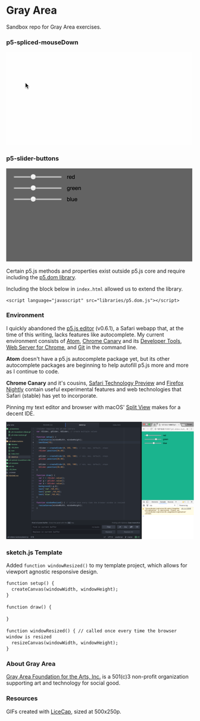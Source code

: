 # Gray Area
Sandbox repo for Gray Area exercises.

### p5-spliced-mouseDown
![p5-slider-buttons GIF](_screenshots/p5-mousedown-ellipse.gif)

### p5-slider-buttons
![p5-slider-buttons GIF](_screenshots/p5-slider-buttons.gif)

Certain p5.js methods and properties exist outside p5.js core and require including the [p5.dom library](https://p5js.org/reference/#/libraries/p5.dom).

Including the block below in `index.html` allowed us to extend the library.
~~~~
<script language="javascript" src="libraries/p5.dom.js"></script>
~~~~

### Environment
I quickly abandoned the [p5.js editor](https://p5js.org/download/) (v0.6.1), a Safari webapp that, at the time of this writing, lacks features like autocomplete. My current environment consists of [Atom](https://atom.io/), [Chrome Canary](https://www.google.com/chrome/browser/canary.html) and its [Developer Tools](https://developer.chrome.com/devtools), [Web Server for Chrome](https://chrome.google.com/webstore/detail/web-server-for-chrome/ofhbbkphhbklhfoeikjpcbhemlocgigb?hl=en), and [Git](https://git-scm.com/) in the command line.

**Atom** doesn't have a p5.js autocomplete package yet, but its other autocomplete packages are beginning to help autofill p5.js more and more as I continue to code.

**Chrome Canary** and it's cousins, [Safari Technology Preview](https://webkit.org/downloads/) and [Firefox Nightly](https://nightly.mozilla.org/) contain useful experimental features and web technologies that Safari (stable) has yet to incorporate.

Pinning my text editor and browser with macOS' [Split View](https://support.apple.com/en-us/HT204948) makes for a decent IDE.

![p5-slider-buttons GIF](_screenshots/p5-splitview.png)

### sketch.js Template
Added `function windowResized()` to my template project, which allows for viewport agnostic responsive design.

~~~
function setup() {
  createCanvas(windowWidth, windowHeight);
}

function draw() {

}

function windowResized() { // called once every time the browser window is resized
  resizeCanvas(windowWidth, windowHeight);
}
~~~

### About Gray Area
[Gray Area Foundation for the Arts, Inc.](http://grayarea.org/) is a 501(c)3 non-profit organization supporting art and technology for social good.

### Resources
GIFs created with [LiceCap](http://www.cockos.com/licecap/), sized at 500x250p.
